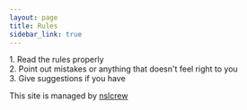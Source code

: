 ```yaml
---
layout: page
title: Rules
sidebar_link: true
---
```


<p class="message">
  1. Read the rules properly<br>
  2. Point out mistakes or anything that doesn't feel right to you<br>
  3. Give suggestions if you have
</p>

This site is managed by [nslcrew](https://www.facebook.com/nslcrew/)

